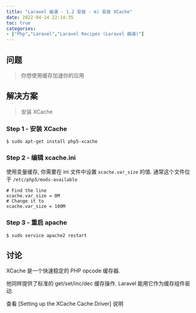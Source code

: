 ```yaml
---
title: "Laravel 曲谱 - 1.2 安装 - m) 安装 XCache"
date: 2022-04-14 22:14:35
toc: true
categories:
- ["Php","Laravel","Laravel Recipes (Laravel 曲谱)"]
---
```


## 问题
> 你想使用缓存加速你的应用





## 解决方案
> 安装 XCache


### Step 1 - 安装 XCache
```
$ sudo apt-get install php5-xcache
```

### Step 2 - 编辑 xcache.ini
使用变量缓存, 你需要在 ini 文件中设置 `xcache.var_size` 的值. 通常这个文件位于 `/etc/php5/mods-available`
```
# Find the line
xcache.var_size = 0M
# Change it to
xcache.var_size = 100M
```

### Step 3 - 重启 apache
```
$ sudo service apache2 restart
```

## 讨论
XCache 是一个快速稳定的 PHP opcode 缓存器.

他同样提供了标准的 get/set/inc/dec 缓存操作. Laravel 能用它作为缓存组件驱动.

查看 [Setting up the XCache Cache Driver] 说明

